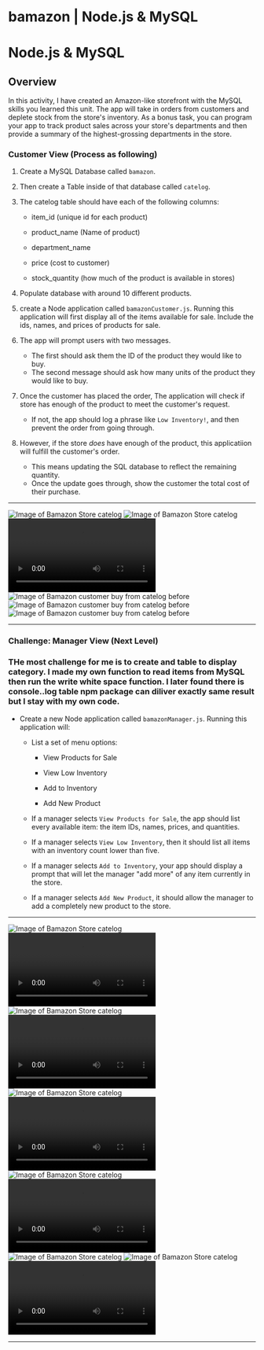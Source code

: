 # bamazon | Node.js &amp; MySQL
# Node.js & MySQL

## Overview

In this activity, I have created an Amazon-like storefront with the MySQL skills you learned this unit. The app will take in orders from customers and deplete stock from the store's inventory. As a bonus task, you can program your app to track product sales across your store's departments and then provide a summary of the highest-grossing departments in the store.


### Customer View (Process as following)

1. Create a MySQL Database called `bamazon`.

2. Then create a Table inside of that database called `catelog`.

3. The catelog table should have each of the following columns:

   * item_id (unique id for each product)

   * product_name (Name of product)

   * department_name

   * price (cost to customer)

   * stock_quantity (how much of the product is available in stores)

4. Populate database with around 10 different products.

5. create a Node application called `bamazonCustomer.js`. Running this application will first display all of the items available for sale. Include the ids, names, and prices of products for sale.

6. The app will prompt users with two messages.

   * The first should ask them the ID of the product they would like to buy.
   * The second message should ask how many units of the product they would like to buy.

7. Once the customer has placed the order, The application will check if store has enough of the product to meet the customer's request.

   * If not, the app should log a phrase like `Low Inventory!`, and then prevent the order from going through.

8. However, if the store _does_ have enough of the product, this applicatiion will fulfill the customer's order.
   * This means updating the SQL database to reflect the remaining quantity.
   * Once the update goes through, show the customer the total cost of their purchase.

- - -

![Image of Bamazon Store catelog](./images/run_MySql_Script.jpg)
![Image of Bamazon Store catelog](./images/customer_check_catelog.jpg)
![Video of Bamazon Store catelog](./images/customer_check_catelog.mp4)
![Image of Bamazon customer buy from catelog before](./images/customer_before_buy.jpg)
![Image of Bamazon customer buy from catelog before](./images/customer_after_buy.jpg)
![Image of Bamazon customer buy from catelog before](./images/customer_not_enough_inventory.jpg)

- - -

### Challenge: Manager View (Next Level)

### THe most challenge for me is to create and table to display category. I made my own function to read items from MySQL then run the write white space function. I later found there is console..log table npm package can diliver exactly same result but I stay with my own code.

* Create a new Node application called `bamazonManager.js`. Running this application will:

  * List a set of menu options:

    * View Products for Sale
    
    * View Low Inventory
    
    * Add to Inventory
    
    * Add New Product

  * If a manager selects `View Products for Sale`, the app should list every available item: the item IDs, names, prices, and quantities.

  * If a manager selects `View Low Inventory`, then it should list all items with an inventory count lower than five.

  * If a manager selects `Add to Inventory`, your app should display a prompt that will let the manager "add more" of any item currently in the store.

  * If a manager selects `Add New Product`, it should allow the manager to add a completely new product to the store.

- - -
![Image of Bamazon Store catelog](./images/manager_view_inventory.jpg)
![Video of Bamazon Store catelog](./images/manager_view_inventory.mp4)
![Image of Bamazon Store catelog](./images/manager_view_low_inventory.jpg)
![Video of Bamazon Store catelog](./images/manager_view_low_inventory.mp4)
![Image of Bamazon Store catelog](./images/manager_add_inventory_before.jpg)
![Video of Bamazon Store catelog](./images/manager_add_inventory_before.mp4)
![Image of Bamazon Store catelog](./images/manager_add_inventory_after.jpg)
![Video of Bamazon Store catelog](./images/manager_add_inventory_after.mp4)
![Image of Bamazon Store catelog](./images/manager_add_new_product_before.jpg)
![Image of Bamazon Store catelog](./images/manager_add_new_product_after.jpg)
![Video of Bamazon Store catelog](./images/manager_add_new_product_afte.mp4)

- - -
